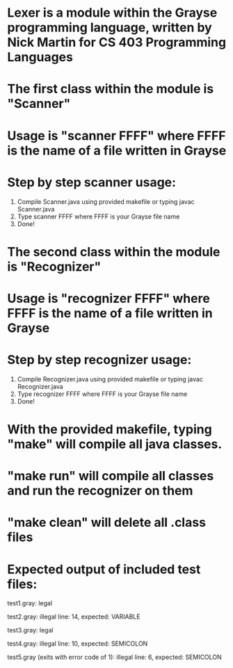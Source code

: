 # Lexer is a module within the Grayse programming language, written by Nick Martin for CS 403 Programming Languages
# The first class within the module is "Scanner"
# Usage is "scanner FFFF" where FFFF is the name of a file written in Grayse



# Step by step scanner usage:
 1. Compile Scanner.java using provided makefile or typing javac Scanner.java
 2. Type scanner FFFF where FFFF is your Grayse file name
 3. Done!

# The second class within the module is "Recognizer"
# Usage is "recognizer FFFF" where FFFF is the name of a file written in Grayse

# Step by step recognizer usage:
 1. Compile Recognizer.java using provided makefile or typing javac Recognizer.java
 2. Type recognizer FFFF where FFFF is your Grayse file name
 3. Done!

# With the provided makefile, typing "make" will compile all java classes.
# "make run" will compile all classes and run the recognizer on them
# "make clean" will delete all .class files

# Expected output of included test files:

test1.gray:
legal

test2.gray:
illegal line: 14, expected: VARIABLE

test3.gray:
legal

test4.gray:
illegal line: 10, expected: SEMICOLON

test5.gray (exits with error code of 1):
illegal line: 6, expected: SEMICOLON


